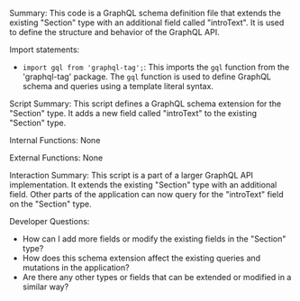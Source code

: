 Summary:
This code is a GraphQL schema definition file that extends the existing "Section" type with an additional field called "introText". It is used to define the structure and behavior of the GraphQL API.

Import statements:
- `import gql from 'graphql-tag';`: This imports the `gql` function from the 'graphql-tag' package. The `gql` function is used to define GraphQL schema and queries using a template literal syntax.

Script Summary:
This script defines a GraphQL schema extension for the "Section" type. It adds a new field called "introText" to the existing "Section" type.

Internal Functions:
None

External Functions:
None

Interaction Summary:
This script is a part of a larger GraphQL API implementation. It extends the existing "Section" type with an additional field. Other parts of the application can now query for the "introText" field on the "Section" type.

Developer Questions:
- How can I add more fields or modify the existing fields in the "Section" type?
- How does this schema extension affect the existing queries and mutations in the application?
- Are there any other types or fields that can be extended or modified in a similar way?